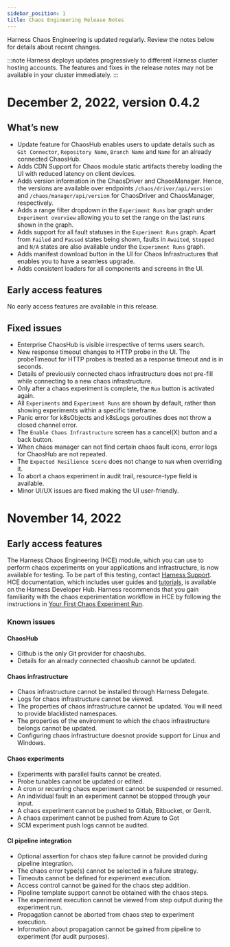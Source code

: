 ```yaml
---
sidebar_position: 1
title: Chaos Engineering Release Notes
---
```


Harness Chaos Engineering is updated regularly. Review the notes below for details about recent changes. 

:::note
Harness deploys updates progressively to different Harness cluster hosting accounts. The features and fixes in the release notes may not be available in your cluster immediately.
:::

# December 2, 2022, version 0.4.2

## What’s new

* Update feature for ChaosHub enables users to update details such as `Git Connector`, `Repository Name`, `Branch Name` and `Name` for an already connected ChaosHub.
* Adds CDN Support for Chaos module static artifacts thereby loading the UI with reduced latency on client devices.
* Adds version information in the ChaosDriver and ChaosManager. Hence, the versions are available over endpoints `/chaos/driver/api/version` and `/chaos/manager/api/version` for ChaosDriver and ChaosManager, respectively.
* Adds a range filter dropdown in the `Experiment Runs` bar graph under `Experiment overview` allowing you to set the range on the last runs shown in the graph.
* Adds support for all fault statuses in the `Experiment Runs` graph. Apart from `Failed` and `Passed` states being shown, faults in `Awaited`, `Stopped` and `N/A` states are also available under the `Experiment Runs` graph.
* Adds manifest download button in the UI for Chaos Infrastructures that enables you to have a seamless upgrade.
* Adds consistent loaders for all components and screens in the UI.

## Early access features

No early access features are available in this release.

## Fixed issues

* Enterprise ChaosHub is visible irrespective of terms users search.
* New response timeout changes to HTTP probe in the UI. The probeTimeout for HTTP probes is treated as a response timeout and is in seconds.
* Details of previously connected chaos infrastructure does not pre-fill while connecting to a new chaos infrastructure.
* Only after a chaos experiment is complete, the `Run` button is activated again.
* All `Experiments` and `Experiment Runs` are shown by default, rather than showing experiments within a specific timeframe.
* Panic error for k8sObjects and k8sLogs goroutines does not throw a closed channel error.
* The `Enable Chaos Infrastructure` screen has a cancel(X) button and a back button.
* When chaos manager can not find certain chaos fault icons, error logs for ChaosHub are not repeated.
* The `Expected Resilience Score` does not change to `NaN` when overriding it.
* To abort a chaos experiment in audit trail, resource-type field is available. 
* Minor UI/UX issues are fixed making the UI user-friendly.

# November 14, 2022

## Early access features

The Harness Chaos Engineering (HCE) module, which you can use to perform chaos experiments on your applications and infrastructure, is now available for testing. To be part of this testing, contact [Harness Support](mailto:support@harness.io). HCE documentation, which includes user guides and [tutorials](https://developer.harness.io/tutorials/run-chaos-experiments), is available on the Harness Developer Hub. Harness recommends that you gain familiarity with the chaos experimentation workflow in HCE by following the instructions in [Your First Chaos Experiment Run](https://developer.harness.io/tutorials/run-chaos-experiments/first-chaos-engineering).

### Known issues

#### ChaosHub

* Github is the only Git provider for chaoshubs.
* Details for an already connected chaoshub cannot be updated.

#### Chaos infrastructure

* Chaos infrastructure cannot be installed through Harness Delegate.
* Logs for chaos infrastructure cannot be viewed.
* The properties of chaos infrastructure cannot be updated. You will need to provide blacklisted namespaces.
* The properties of the environment to which the chaos infrastructure belongs cannot be updated.
* Configuring chaos infrastructure doesnot provide support for Linux and Windows.
 
#### Chaos experiments

* Experiments with parallel faults cannot be created.
* Probe tunables cannot be updated or edited.
* A cron or recurring chaos experiment cannot be suspended or resumed.
* An individual fault in an experiment cannot be stopped through your input.
* A chaos experiment cannot be pushed to Gitlab, Bitbucket, or Gerrit.
* A chaos experiment cannot be pushed from Azure to Got
* SCM experiment push logs cannot be audited.

#### CI pipeline integration

* Optional assertion for chaos step failure cannot be provided during pipeline integration.
* The chaos error type(s) cannot be selected in a failure strategy.
* Timeouts cannot be defined for experiment execution.
* Access control cannot be gained for the chaos step addition.
* Pipeline template support cannot be obtained with the chaos steps.
* The experiment execution cannot be viewed from step output during the experiment run.
* Propagation cannot be aborted from chaos step to experiment execution.
* Information about propagation cannot be gained from pipeline to experiment (for audit purposes).